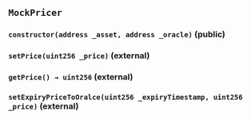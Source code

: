 ## `MockPricer`

### `constructor(address _asset, address _oracle)` (public)

### `setPrice(uint256 _price)` (external)

### `getPrice() → uint256` (external)

### `setExpiryPriceToOralce(uint256 _expiryTimestamp, uint256 _price)` (external)
